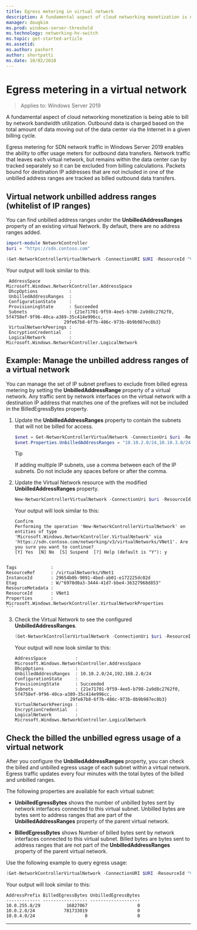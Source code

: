 ```yaml
---
title: Egress metering in virtual network
description: A fundamental aspect of cloud networking monetization is network bandwidth egress. For example - outbound Data transfers In Microsoft Azure business model. Outbound data is charged based on the total amount of data moving out of the Azure datacenters via the Internet in a given billing cycle.
manager: dougkim
ms.prod: windows-server-threshold
ms.technology: networking-hv-switch
ms.topic: get-started-article
ms.assetid: 
ms.author: pashort
author: shortpatti
ms.date: 10/02/2018
---
```


# Egress metering in a virtual network

>Applies to: Windows Server 2019


A fundamental aspect of cloud networking monetization is being able to bill by network bandwidth utilization. Outbound data is charged based on the total amount of data moving out of the data center via the Internet in a given billing cycle.

Egress metering for SDN network traffic in Windows Server 2019 enables the ability to offer usage meters for outbound data transfers. Network traffic that leaves each virtual network, but remains within the data center can by tracked separately so it  can be excluded from billing calculations. Packets bound for destination IP addresses that are not included in one of the unbilled address ranges are tracked as billed outbound data transfers.

## Virtual network unbilled address ranges (whitelist of IP ranges)

You can find unbilled address ranges under the **UnbilledAddressRanges** property of an existing virtual Network. By default, there are no address ranges added.

   ```PowerShell
   import-module NetworkController
   $uri = "https://sdn.contoso.com"

   (Get-NetworkControllerVirtualNetwork -ConnectionURI $URI -ResourceId "VNet1").properties
   ```

Your output will look similar to this:
   ```
    AddressSpace           : Microsoft.Windows.NetworkController.AddressSpace
    DhcpOptions            :
    UnbilledAddressRanges  :
    ConfigurationState     :
    ProvisioningState      : Succeeded
    Subnets                : {21e71701-9f59-4ee5-b798-2a9d8c2762f0, 5f4758ef-9f96-40ca-a389-35c414e996cc,
                         29fe67b8-6f7b-486c-973b-8b9b987ec8b3}
    VirtualNetworkPeerings :
    EncryptionCredential   :
    LogicalNetwork         : Microsoft.Windows.NetworkController.LogicalNetwork
   ```


## Example: Manage the unbilled address ranges of a virtual network

You can manage the set of IP subnet prefixes to exclude from billed egress metering by setting the **UnbilledAddressRange** property of a virtual network.  Any traffic sent by network interfaces on the virtual network with a destination IP address that matches one of the prefixes will not be included in the BilledEgressBytes property.

1.  Update the **UnbilledAddressRanges** property to contain the subnets that will not be billed for access.

    ```PowerShell
    $vnet = Get-NetworkControllerVirtualNetwork -ConnectionUri $uri -ResourceID "VNet1"
    $vnet.Properties.UnbilledAddressRanges = "10.10.2.0/24,10.10.3.0/24"
    ```

    >[!TIP]
    >If adding multiple IP subnets, use a comma between each of the IP subnets.  Do not include any spaces before or after the comma.

2.  Update the Virtual Network resource with the modified **UnbilledAddressRanges** property.

    ```PowerShell
    New-NetworkControllerVirtualNetwork -ConnectionUri $uri -ResourceId "VNet1" -Properties $unbilled.Properties -PassInnerException
    ```

    Your output will look similar to this:
    ```
    Confirm
    Performing the operation 'New-NetworkControllerVirtualNetwork' on entities of type
    'Microsoft.Windows.NetworkController.VirtualNetwork' via
    'https://sdn.contoso.com/networking/v3/virtualNetworks/VNet1'. Are you sure you want to continue?
    [Y] Yes  [N] No  [S] Suspend  [?] Help (default is "Y"): y


~~~
Tags             :
ResourceRef      : /virtualNetworks/VNet1
InstanceId       : 29654b0b-9091-4bed-ab01-e172225dc02d
Etag             : W/"6970d0a3-3444-41d7-bbe4-36327968d853"
ResourceMetadata :
ResourceId       : VNet1
Properties       : Microsoft.Windows.NetworkController.VirtualNetworkProperties
```
~~~


3. Check the Virtual Network to see the configured **UnbilledAddressRanges**.

   ```PowerShell
   (Get-NetworkControllerVirtualNetwork -ConnectionUri $uri -ResourceID "VNet1").properties
   ```

   Your output will now look similar to this:
   ```
   AddressSpace           : Microsoft.Windows.NetworkController.AddressSpace
   DhcpOptions            :
   UnbilledAddressRanges  : 10.10.2.0/24,192.168.2.0/24
   ConfigurationState     :
   ProvisioningState      : Succeeded
   Subnets                : {21e71701-9f59-4ee5-b798-2a9d8c2762f0, 5f4758ef-9f96-40ca-a389-35c414e996cc,
                        29fe67b8-6f7b-486c-973b-8b9b987ec8b3}
   VirtualNetworkPeerings :
   EncryptionCredential   :
   LogicalNetwork         : Microsoft.Windows.NetworkController.LogicalNetwork
   ```

## Check the billed the unbilled egress usage of a virtual network

After you configure the **UnbilledAddressRanges** property, you can check the billed and unbilled egress usage of each subnet within a virtual network. Egress traffic updates every four minutes with the total bytes of the billed and unbilled ranges.

The following properties are available for each virtual subnet:

-   **UnbilledEgressBytes** shows the number of unbilled bytes sent by network interfaces connected to this virtual subnet. Unbilled bytes are bytes sent to address ranges that are part of the **UnbilledAddressRanges** property of the parent virtual network.

-   **BilledEgressBytes** shows Number of billed bytes sent by network interfaces connected to this virtual subnet. Billed bytes are bytes sent to address ranges that are not part of the **UnbilledAddressRanges** property of the parent virtual network.

Use the following example to query egress usage:

```PowerShell
(Get-NetworkControllerVirtualNetwork -ConnectionURI $URI -ResourceId "VNet1").properties.subnets.properties | ft AddressPrefix,BilledEgressBytes,UnbilledEgressBytes
```

Your output will look similar to this:
```
AddressPrefix BilledEgressBytes UnbilledEgressBytes
------------- ----------------- -------------------
10.0.255.8/29          16827067                   0
10.0.2.0/24           781733019                   0
10.0.4.0/24                   0                   0
```


---